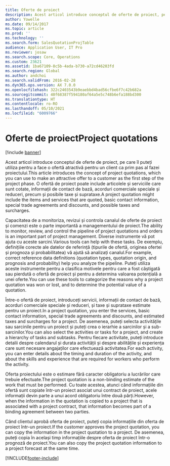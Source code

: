 ```yaml
---
title: Oferte de proiect
description: Acest articol introduce conceptul de oferte de proiect, pe care îl puteți utiliza pentru a face o ofertă atractivă pentru un client ca prim pas al fazei proiectului. O ofertă de proiect poate include articolele și serviciile care sunt cotate, informații de contact de bază, acorduri comerciale speciale și reduceri, precum și posibile taxe și suprataxe.
author: Yowelle
ms.date: 09/14/2017
ms.topic: article
ms.prod: ''
ms.technology: ''
ms.search.form: SalesQuotationProjTable
audience: Application User, IT Pro
ms.reviewer: josaw
ms.search.scope: Core, Operations
ms.custom: 23621
ms.assetid: 1ba67109-8c5b-4ada-b730-a72cd46203fd
ms.search.region: Global
ms.author: andchoi
ms.search.validFrom: 2016-02-28
ms.dyn365.ops.version: AX 7.0.0
ms.openlocfilehash: 322c2403543b9eaebbd4bad56cfbe6f7c42b682a
ms.sourcegitcommit: 40f68387f594180af64a5e5c748b6efa188bd300
ms.translationtype: HT
ms.contentlocale: ro-RO
ms.lasthandoff: 05/10/2021
ms.locfileid: "6009766"
---
```

# <a name="project-quotations"></a><span data-ttu-id="bbca1-104">Oferte de proiect</span><span class="sxs-lookup"><span data-stu-id="bbca1-104">Project quotations</span></span>

[!include [banner](../includes/banner.md)]

<span data-ttu-id="bbca1-105">Acest articol introduce conceptul de oferte de proiect, pe care îl puteți utiliza pentru a face o ofertă atractivă pentru un client ca prim pas al fazei proiectului.</span><span class="sxs-lookup"><span data-stu-id="bbca1-105">This article introduces the concept of project quotations, which you can use to make an attractive offer to a customer as the first step of the project phase.</span></span> <span data-ttu-id="bbca1-106">O ofertă de proiect poate include articolele și serviciile care sunt cotate, informații de contact de bază, acorduri comerciale speciale și reduceri, precum și posibile taxe și suprataxe.</span><span class="sxs-lookup"><span data-stu-id="bbca1-106">A project quotation might include the items and services that are quoted, basic contact information, special trade agreements and discounts, and possible taxes and surcharges.</span></span> 

<span data-ttu-id="bbca1-107">Capacitatea de a monitoriza, revizui și controla canalul de oferte de proiect și comenzi este o parte importantă a managementului de proiect.</span><span class="sxs-lookup"><span data-stu-id="bbca1-107">The ability to monitor, review, and control the pipeline of project quotations and orders is an important part of project management.</span></span> <span data-ttu-id="bbca1-108">Diverse instrumente vă pot ajuta cu aceste sarcini.</span><span class="sxs-lookup"><span data-stu-id="bbca1-108">Various tools can help with these tasks.</span></span> <span data-ttu-id="bbca1-109">De exemplu, definițiile corecte ale datelor de referință (tipurile de ofertă, originea ofertei și prognoza și probabilitatea) vă ajută să analizați canalul.</span><span class="sxs-lookup"><span data-stu-id="bbca1-109">For example, correct reference data definitions (quotation types, quotation origin, and prognosis and probability) help you analyze the pipeline.</span></span> <span data-ttu-id="bbca1-110">Puteți utiliza aceste instrumente pentru a clasifica motivele pentru care a fost câștigată sau pierdută o ofertă de proiect și pentru a determina valoarea potențială a unei oferte.</span><span class="sxs-lookup"><span data-stu-id="bbca1-110">You can use these tools to categorize the reasons why a project quotation was won or lost, and to determine the potential value of a quotation.</span></span> 

<span data-ttu-id="bbca1-111">Între-o ofertă de proiect, introduceți servicii, informații de contact de bază, acorduri comerciale speciale și reduceri, și taxe și suprataxe estimate pentru un proiect.</span><span class="sxs-lookup"><span data-stu-id="bbca1-111">In a project quotation, you enter the services, basic contact information, special trade agreements and discounts, and estimated taxes and surcharges for a project.</span></span> <span data-ttu-id="bbca1-112">De asemenea, puteți selecta activitățile sau sarcinile pentru un proiect și puteți crea o ierarhie a sarcinilor și a sub-sarcinilor.</span><span class="sxs-lookup"><span data-stu-id="bbca1-112">You can also select the activities or tasks for a project, and create a hierarchy of tasks and subtasks.</span></span> <span data-ttu-id="bbca1-113">Pentru fiecare activitate, puteți introduce detalii despre calendarul și durata activității și despre abilitățile și experiența care sunt necesare angajaților care efectuează activitatea.</span><span class="sxs-lookup"><span data-stu-id="bbca1-113">For each activity, you can enter details about the timing and duration of the activity, and about the skills and experience that are required for workers who perform the activity.</span></span> 

<span data-ttu-id="bbca1-114">Oferta proiectului este o estimare fără caracter obligatoriu a lucrărilor care trebuie efectuate.</span><span class="sxs-lookup"><span data-stu-id="bbca1-114">The project quotation is a non-binding estimate of the work that must be performed.</span></span> <span data-ttu-id="bbca1-115">Cu toate acestea, atunci când informațiile din ofertă sunt copiate într-un proiect asociat unui contract de proiect, acele informații devin parte a unui acord obligatoriu între două părți.</span><span class="sxs-lookup"><span data-stu-id="bbca1-115">However, when the information in the quotation is copied to a project that is associated with a project contract, that information becomes part of a binding agreement between two parties.</span></span> 

<span data-ttu-id="bbca1-116">Când clientul aprobă oferta de proiect, puteți copia informațiile din oferta de proiect într-un proiect.</span><span class="sxs-lookup"><span data-stu-id="bbca1-116">If the customer approves the project quotation, you can copy the information in the project quotation to a project.</span></span> <span data-ttu-id="bbca1-117">De asemenea, puteți copia în același timp informațiile despre oferta de proiect într-o prognoză de proiect.</span><span class="sxs-lookup"><span data-stu-id="bbca1-117">You can also copy the project quotation information to a project forecast at the same time.</span></span>





[!INCLUDE[footer-include](../includes/footer-banner.md)]